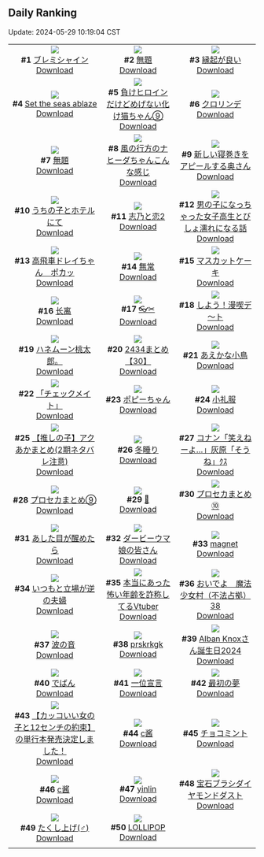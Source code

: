 ## Daily Ranking
Update: 2024-05-29 10:19:04 CST

|      |      |      |
| :----: | :----: | :----: |
| ![](https://i.pixiv.re/c/240x480/img-master/img/2024/05/26/00/12/59/119050273_p0_master1200.jpg)<br>**#1** [ブレミシャイン](https://www.pixiv.net/artworks/119050273)<br>[Download](https://i.pixiv.re/img-original/img/2024/05/26/00/12/59/119050273_p0.jpg) | ![](https://i.pixiv.re/c/240x480/img-master/img/2024/05/26/00/45/40/119051368_p0_master1200.jpg)<br>**#2** [無題](https://www.pixiv.net/artworks/119051368)<br>[Download](https://i.pixiv.re/img-original/img/2024/05/26/00/45/40/119051368_p0.png) | ![](https://i.pixiv.re/c/240x480/img-master/img/2024/05/26/19/15/46/119072728_p0_master1200.jpg)<br>**#3** [縁起が良い](https://www.pixiv.net/artworks/119072728)<br>[Download](https://i.pixiv.re/img-original/img/2024/05/26/19/15/46/119072728_p0.jpg) |
| ![](https://i.pixiv.re/c/240x480/img-master/img/2024/05/26/02/29/37/119052985_p0_master1200.jpg)<br>**#4** [Set the seas ablaze](https://www.pixiv.net/artworks/119052985)<br>[Download](https://i.pixiv.re/img-original/img/2024/05/26/02/29/37/119052985_p0.png) | ![](https://i.pixiv.re/c/240x480/img-master/img/2024/05/26/00/00/54/119049615_p0_master1200.jpg)<br>**#5** [負けヒロインだけどめげない化け猫ちゃん⑨](https://www.pixiv.net/artworks/119049615)<br>[Download](https://i.pixiv.re/img-original/img/2024/05/26/00/00/54/119049615_p0.png) | ![](https://i.pixiv.re/c/240x480/img-master/img/2024/05/26/12/02/41/119062392_p0_master1200.jpg)<br>**#6** [クロリンデ](https://www.pixiv.net/artworks/119062392)<br>[Download](https://i.pixiv.re/img-original/img/2024/05/26/12/02/41/119062392_p0.jpg) |
| ![](https://i.pixiv.re/c/240x480/img-master/img/2024/05/26/00/44/20/119051330_p0_master1200.jpg)<br>**#7** [無題](https://www.pixiv.net/artworks/119051330)<br>[Download](https://i.pixiv.re/img-original/img/2024/05/26/00/44/20/119051330_p0.png) | ![](https://i.pixiv.re/c/240x480/img-master/img/2024/05/26/01/00/43/119051805_p0_master1200.jpg)<br>**#8** [風の行方のナヒーダちゃんこんな感じ](https://www.pixiv.net/artworks/119051805)<br>[Download](https://i.pixiv.re/img-original/img/2024/05/26/01/00/43/119051805_p0.png) | ![](https://i.pixiv.re/c/240x480/img-master/img/2024/05/26/00/07/45/119050061_p0_master1200.jpg)<br>**#9** [新しい寝巻きをアピールする奥さん](https://www.pixiv.net/artworks/119050061)<br>[Download](https://i.pixiv.re/img-original/img/2024/05/26/00/07/45/119050061_p0.jpg) |
| ![](https://i.pixiv.re/c/240x480/img-master/img/2024/05/26/00/12/38/119050261_p0_master1200.jpg)<br>**#10** [うちの子とホテルにて](https://www.pixiv.net/artworks/119050261)<br>[Download](https://i.pixiv.re/img-original/img/2024/05/26/00/12/38/119050261_p0.png) | ![](https://i.pixiv.re/c/240x480/img-master/img/2024/05/26/00/06/49/119050020_p0_master1200.jpg)<br>**#11** [志乃と恋2](https://www.pixiv.net/artworks/119050020)<br>[Download](https://i.pixiv.re/img-original/img/2024/05/26/00/06/49/119050020_p0.jpg) | ![](https://i.pixiv.re/c/240x480/img-master/img/2024/05/26/00/01/02/119049641_p0_master1200.jpg)<br>**#12** [男の子になっちゃった女子高生とびしょ濡れになる話](https://www.pixiv.net/artworks/119049641)<br>[Download](https://i.pixiv.re/img-original/img/2024/05/26/00/01/02/119049641_p0.jpg) |
| ![](https://i.pixiv.re/c/240x480/img-master/img/2024/05/26/04/20/42/119055420_p0_master1200.jpg)<br>**#13** [高飛車ドレイちゃん　ポカッ](https://www.pixiv.net/artworks/119055420)<br>[Download](https://i.pixiv.re/img-original/img/2024/05/26/04/20/42/119055420_p0.png) | ![](https://i.pixiv.re/c/240x480/img-master/img/2024/05/27/00/00/27/119083349_p0_master1200.jpg)<br>**#14** [無常](https://www.pixiv.net/artworks/119083349)<br>[Download](https://i.pixiv.re/img-original/img/2024/05/27/00/00/27/119083349_p0.png) | ![](https://i.pixiv.re/c/240x480/img-master/img/2024/05/27/20/30/03/119104603_p0_master1200.jpg)<br>**#15** [マスカットケーキ](https://www.pixiv.net/artworks/119104603)<br>[Download](https://i.pixiv.re/img-original/img/2024/05/27/20/30/03/119104603_p0.png) |
| ![](https://i.pixiv.re/c/240x480/img-master/img/2024/05/26/17/19/29/119069380_p0_master1200.jpg)<br>**#16** [长离](https://www.pixiv.net/artworks/119069380)<br>[Download](https://i.pixiv.re/img-original/img/2024/05/26/17/19/29/119069380_p0.jpg) | ![](https://i.pixiv.re/c/240x480/img-master/img/2024/05/26/23/46/49/119082708_p0_master1200.jpg)<br>**#17** [👓✂](https://www.pixiv.net/artworks/119082708)<br>[Download](https://i.pixiv.re/img-original/img/2024/05/26/23/46/49/119082708_p0.jpg) | ![](https://i.pixiv.re/c/240x480/img-master/img/2024/05/27/00/01/19/119083500_p0_master1200.jpg)<br>**#18** [しよう！漫喫デ～ト](https://www.pixiv.net/artworks/119083500)<br>[Download](https://i.pixiv.re/img-original/img/2024/05/27/00/01/19/119083500_p0.jpg) |
| ![](https://i.pixiv.re/c/240x480/img-master/img/2024/05/26/21/27/33/119077308_p0_master1200.jpg)<br>**#19** [ハネムーン桃太郎。](https://www.pixiv.net/artworks/119077308)<br>[Download](https://i.pixiv.re/img-original/img/2024/05/26/21/27/33/119077308_p0.jpg) | ![](https://i.pixiv.re/c/240x480/img-master/img/2024/05/27/21/39/03/119106998_p0_master1200.jpg)<br>**#20** [2434まとめ【30】](https://www.pixiv.net/artworks/119106998)<br>[Download](https://i.pixiv.re/img-original/img/2024/05/27/21/39/03/119106998_p0.png) | ![](https://i.pixiv.re/c/240x480/img-master/img/2024/05/27/00/00/10/119083266_p0_master1200.jpg)<br>**#21** [あえかな小鳥](https://www.pixiv.net/artworks/119083266)<br>[Download](https://i.pixiv.re/img-original/img/2024/05/27/00/00/10/119083266_p0.jpg) |
| ![](https://i.pixiv.re/c/240x480/img-master/img/2024/05/26/00/00/20/119049481_p0_master1200.jpg)<br>**#22** [「チェックメイト」](https://www.pixiv.net/artworks/119049481)<br>[Download](https://i.pixiv.re/img-original/img/2024/05/26/00/00/20/119049481_p0.jpg) | ![](https://i.pixiv.re/c/240x480/img-master/img/2024/05/26/01/27/15/119052464_p0_master1200.jpg)<br>**#23** [ポピーちゃん](https://www.pixiv.net/artworks/119052464)<br>[Download](https://i.pixiv.re/img-original/img/2024/05/26/01/27/15/119052464_p0.jpg) | ![](https://i.pixiv.re/c/240x480/img-master/img/2024/05/26/23/27/00/119081970_p0_master1200.jpg)<br>**#24** [小礼服](https://www.pixiv.net/artworks/119081970)<br>[Download](https://i.pixiv.re/img-original/img/2024/05/26/23/27/00/119081970_p0.jpg) |
| ![](https://i.pixiv.re/c/240x480/img-master/img/2024/05/26/23/20/23/119081729_p0_master1200.jpg)<br>**#25** [【推しの子】アクあかまとめ(2期ネタバレ注意)](https://www.pixiv.net/artworks/119081729)<br>[Download](https://i.pixiv.re/img-original/img/2024/05/26/23/20/23/119081729_p0.jpg) | ![](https://i.pixiv.re/c/240x480/img-master/img/2024/05/26/19/42/07/119073479_p0_master1200.jpg)<br>**#26** [冬睡り](https://www.pixiv.net/artworks/119073479)<br>[Download](https://i.pixiv.re/img-original/img/2024/05/26/19/42/07/119073479_p0.jpg) | ![](https://i.pixiv.re/c/240x480/img-master/img/2024/05/26/12/29/57/119062938_p0_master1200.jpg)<br>**#27** [コナン「笑えねーよ…」灰原「そうね」ｸｽ](https://www.pixiv.net/artworks/119062938)<br>[Download](https://i.pixiv.re/img-original/img/2024/05/26/12/29/57/119062938_p0.jpg) |
| ![](https://i.pixiv.re/c/240x480/img-master/img/2024/05/27/22/27/35/119108713_p0_master1200.jpg)<br>**#28** [プロセカまとめ⑨](https://www.pixiv.net/artworks/119108713)<br>[Download](https://i.pixiv.re/img-original/img/2024/05/27/22/27/35/119108713_p0.jpg) | ![](https://i.pixiv.re/c/240x480/img-master/img/2024/05/26/00/00/51/119049605_p0_master1200.jpg)<br>**#29** [🖤](https://www.pixiv.net/artworks/119049605)<br>[Download](https://i.pixiv.re/img-original/img/2024/05/26/00/00/51/119049605_p0.jpg) | ![](https://i.pixiv.re/c/240x480/img-master/img/2024/05/27/23/02/25/119111004_p0_master1200.jpg)<br>**#30** [プロセカまとめ⑩](https://www.pixiv.net/artworks/119111004)<br>[Download](https://i.pixiv.re/img-original/img/2024/05/27/23/02/25/119111004_p0.jpg) |
| ![](https://i.pixiv.re/c/240x480/img-master/img/2024/05/26/21/44/50/119077943_p0_master1200.jpg)<br>**#31** [あした目が醒めたら](https://www.pixiv.net/artworks/119077943)<br>[Download](https://i.pixiv.re/img-original/img/2024/05/26/21/44/50/119077943_p0.png) | ![](https://i.pixiv.re/c/240x480/img-master/img/2024/05/26/01/06/10/119051948_p0_master1200.jpg)<br>**#32** [ダービーウマ娘の皆さん](https://www.pixiv.net/artworks/119051948)<br>[Download](https://i.pixiv.re/img-original/img/2024/05/26/01/06/10/119051948_p0.jpg) | ![](https://i.pixiv.re/c/240x480/img-master/img/2024/05/27/18/00/04/119100508_p0_master1200.jpg)<br>**#33** [magnet](https://www.pixiv.net/artworks/119100508)<br>[Download](https://i.pixiv.re/img-original/img/2024/05/27/18/00/04/119100508_p0.jpg) |
| ![](https://i.pixiv.re/c/240x480/img-master/img/2024/05/27/00/08/33/119083904_p0_master1200.jpg)<br>**#34** [いつもと立場が逆の夫婦](https://www.pixiv.net/artworks/119083904)<br>[Download](https://i.pixiv.re/img-original/img/2024/05/27/00/08/33/119083904_p0.jpg) | ![](https://i.pixiv.re/c/240x480/img-master/img/2024/05/26/20/16/18/119074692_p0_master1200.jpg)<br>**#35** [本当にあった怖い年齢を詐称してるVtuber](https://www.pixiv.net/artworks/119074692)<br>[Download](https://i.pixiv.re/img-original/img/2024/05/26/20/16/18/119074692_p0.png) | ![](https://i.pixiv.re/c/240x480/img-master/img/2024/05/26/17/00/23/119068838_p0_master1200.jpg)<br>**#36** [おいでよ　魔法少女村（不法占拠）38](https://www.pixiv.net/artworks/119068838)<br>[Download](https://i.pixiv.re/img-original/img/2024/05/26/17/00/23/119068838_p0.png) |
| ![](https://i.pixiv.re/c/240x480/img-master/img/2024/05/26/00/00/25/119049502_p0_master1200.jpg)<br>**#37** [波の音](https://www.pixiv.net/artworks/119049502)<br>[Download](https://i.pixiv.re/img-original/img/2024/05/26/00/00/25/119049502_p0.jpg) | ![](https://i.pixiv.re/c/240x480/img-master/img/2024/05/26/06/34/42/119049672_p0_master1200.jpg)<br>**#38** [prskrkgk](https://www.pixiv.net/artworks/119049672)<br>[Download](https://i.pixiv.re/img-original/img/2024/05/26/06/34/42/119049672_p0.png) | ![](https://i.pixiv.re/c/240x480/img-master/img/2024/05/27/21/29/49/119106629_p0_master1200.jpg)<br>**#39** [Alban Knoxさん誕生日2024](https://www.pixiv.net/artworks/119106629)<br>[Download](https://i.pixiv.re/img-original/img/2024/05/27/21/29/49/119106629_p0.jpg) |
| ![](https://i.pixiv.re/c/240x480/img-master/img/2024/05/26/18/58/23/119072119_p0_master1200.jpg)<br>**#40** [でばん](https://www.pixiv.net/artworks/119072119)<br>[Download](https://i.pixiv.re/img-original/img/2024/05/26/18/58/23/119072119_p0.jpg) | ![](https://i.pixiv.re/c/240x480/img-master/img/2024/05/26/00/06/34/119050008_p0_master1200.jpg)<br>**#41** [一位宣言](https://www.pixiv.net/artworks/119050008)<br>[Download](https://i.pixiv.re/img-original/img/2024/05/26/00/06/34/119050008_p0.jpg) | ![](https://i.pixiv.re/c/240x480/img-master/img/2024/05/26/17/09/09/119069098_p0_master1200.jpg)<br>**#42** [最初の夢](https://www.pixiv.net/artworks/119069098)<br>[Download](https://i.pixiv.re/img-original/img/2024/05/26/17/09/09/119069098_p0.jpg) |
| ![](https://i.pixiv.re/c/240x480/img-master/img/2024/05/27/12/00/14/119094305_p0_master1200.jpg)<br>**#43** [【カッコいい女の子と12センチの約束】の単行本発売決定しました！](https://www.pixiv.net/artworks/119094305)<br>[Download](https://i.pixiv.re/img-original/img/2024/05/27/12/00/14/119094305_p0.jpg) | ![](https://i.pixiv.re/c/240x480/img-master/img/2024/05/27/17/24/00/119099716_p0_master1200.jpg)<br>**#44** [c酱](https://www.pixiv.net/artworks/119099716)<br>[Download](https://i.pixiv.re/img-original/img/2024/05/27/17/24/00/119099716_p0.jpg) | ![](https://i.pixiv.re/c/240x480/img-master/img/2024/05/26/19/52/32/119073792_p0_master1200.jpg)<br>**#45** [チョコミント](https://www.pixiv.net/artworks/119073792)<br>[Download](https://i.pixiv.re/img-original/img/2024/05/26/19/52/32/119073792_p0.png) |
| ![](https://i.pixiv.re/c/240x480/img-master/img/2024/05/27/17/24/46/119099731_p0_master1200.jpg)<br>**#46** [c酱](https://www.pixiv.net/artworks/119099731)<br>[Download](https://i.pixiv.re/img-original/img/2024/05/27/17/24/46/119099731_p0.jpg) | ![](https://i.pixiv.re/c/240x480/img-master/img/2024/05/26/18/33/39/119071465_p0_master1200.jpg)<br>**#47** [yinlin](https://www.pixiv.net/artworks/119071465)<br>[Download](https://i.pixiv.re/img-original/img/2024/05/26/18/33/39/119071465_p0.png) | ![](https://i.pixiv.re/c/240x480/img-master/img/2024/05/26/20/18/49/119074777_p0_master1200.jpg)<br>**#48** [宝石ブラシダイヤモンドダスト](https://www.pixiv.net/artworks/119074777)<br>[Download](https://i.pixiv.re/img-original/img/2024/05/26/20/18/49/119074777_p0.jpg) |
| ![](https://i.pixiv.re/c/240x480/img-master/img/2024/05/26/12/04/12/119062412_p0_master1200.jpg)<br>**#49** [たくし上げ(♂)](https://www.pixiv.net/artworks/119062412)<br>[Download](https://i.pixiv.re/img-original/img/2024/05/26/12/04/12/119062412_p0.png) | ![](https://i.pixiv.re/c/240x480/img-master/img/2024/05/26/14/26/08/119065367_p0_master1200.jpg)<br>**#50** [LOLLIPOP](https://www.pixiv.net/artworks/119065367)<br>[Download](https://i.pixiv.re/img-original/img/2024/05/26/14/26/08/119065367_p0.jpg) |
|      |
